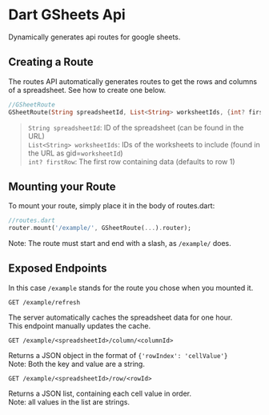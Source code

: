 # Dart GSheets Api

Dynamically generates api routes for google sheets.

## Creating a Route

The routes API automatically generates routes to get the rows and columns of a spreadsheet. See how to create one below.

```dart
//GSheetRoute
GSheetRoute(String spreadsheetId, List<String> worksheetIds, {int? firstRow})
```

> `String spreadsheetId`: ID of the spreadsheet (can be found in the URL)  
> `List<String> worksheetIds`: IDs of the worksheets to include (found in the URL as gid=`worksheetId`)  
> `int? firstRow`: The first row containing data (defaults to row 1)

## Mounting your Route

To mount your route, simply place it in the body of routes.dart:

```dart
//routes.dart
router.mount('/example/', GSheetRoute(...).router);
```

Note: The route must start and end with a slash, as `/example/` does.

## Exposed Endpoints

In this case `/example` stands for the route you chose when you mounted it.

`GET /example/refresh`

The server automatically caches the spreadsheet data for one hour.  
This endpoint manually updates the cache.

`GET /example/<spreadsheetId>/column/<columnId>`

Returns a JSON object in the format of `{'rowIndex': 'cellValue'}`  
Note: Both the key and value are a string.

`GET /example/<spreadsheetId>/row/<rowId>`

Returns a JSON list, containing each cell value in order.  
Note: all values in the list are strings.

